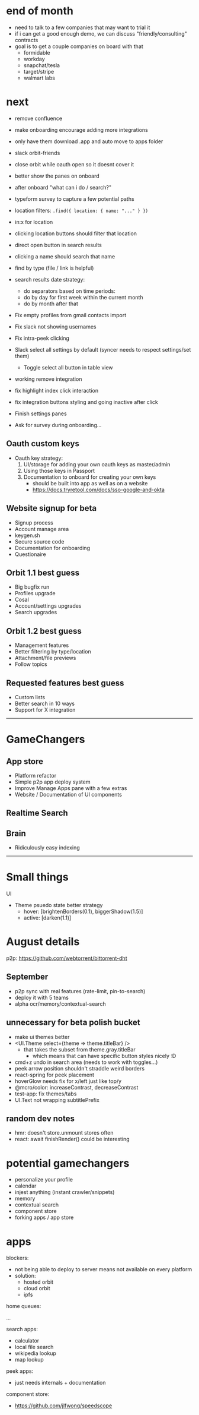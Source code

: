 # end of month

- need to talk to a few companies that may want to trial it
- if i can get a good enough demo, we can discuss "friendly/consulting" contracts
- goal is to get a couple companies on board with that
  - formidable
  - workday
  - snapchat/tesla
  - target/stripe
  - walmart labs

# next

- remove confluence
- make onboarding encourage adding more integrations
- only have them download .app and auto move to apps folder
- slack orbit-friends
- close orbit while oauth open so it doesnt cover it
- better show the panes on onboard
- after onboard "what can i do / search?"
- typeform survey to capture a few potential paths
- location filters: `.find({ location: { name: "..." } })`
- in:x for location
- clicking location buttons should filter that location
- direct open button in search results
- clicking a name should search that name
- find by type (file / link is helpful)
- search results date strategy:
  - do separators based on time periods:
  - do by day for first week within the current month
  - do by month after that
- Fix empty profiles from gmail contacts import
- Fix slack not showing usernames
- Fix intra-peek clicking
- Slack select all settings by default (syncer needs to respect settings/set them)
  - Toggle select all button in table view
- working remove integration
- fix highlight index click interaction
- fix integration buttons styling and going inactive after click
- Finish settings panes

- Ask for survey during onboarding...

## Oauth custom keys

- Oauth key strategy:
  1.  UI/storage for adding your own oauth keys as master/admin
  2.  Using those keys in Passport
  3.  Documentation to onboard for creating your own keys
      - should be built into app as well as on a website
      - https://docs.tryretool.com/docs/sso-google-and-okta

## Website signup for beta

- Signup process
- Account manage area
- keygen.sh
- Secure source code
- Documentation for onboarding
- Questionaire

## Orbit 1.1 best guess

- Big bugfix run
- Profiles upgrade
- Cosal
- Account/settings upgrades
- Search upgrades

## Orbit 1.2 best guess

- Management features
- Better filtering by type/location
- Attachment/file previews
- Follow topics

## Requested features best guess

- Custom lists
- Better search in 10 ways
- Support for X integration

---

# GameChangers

## App store

- Platform refactor
- Simple p2p app deploy system
- Improve Manage Apps pane with a few extras
- Website / Documentation of UI components

## Realtime Search

## Brain

- Ridiculously easy indexing

---

# Small things

UI

- Theme psuedo state better strategy
  - hover: [brightenBorders(0.1), biggerShadow(1.5)]
  - active: [darken(1.1)]

# August details

p2p: https://github.com/webtorrent/bittorrent-dht

## September

- p2p sync with real features (rate-limit, pin-to-search)
- deploy it with 5 teams
- alpha ocr/memory/contextual-search

## unnecessary for beta polish bucket

- make ui themes better
- <UI.Theme select={theme => theme.titleBar} />
  - that takes the subset from theme.gray.titleBar
    - which means that can have specific button styles nicely :D
- cmd+z undo in search area (needs to work with toggles...)
- peek arrow position shouldn't straddle weird borders
- react-spring for peek placement
- hoverGlow needs fix for x/left just like top/y
- @mcro/color: increaseContrast, decreaseContrast
- test-app: fix themes/tabs
- UI.Text not wrapping subtitlePrefix

## random dev notes

- hmr: doesn't store.unmount stores often
- react: await finishRender() could be interesting

# potential gamechangers

- personalize your profile
- calendar
- injest anything (instant crawler/snippets)
- memory
- contextual search
- component store
- forking apps / app store

# apps

blockers:

- not being able to deploy to server means not available on every platform
- solution:
  - hosted orbit
  - cloud orbit
  - ipfs

home queues:

...

search apps:

- calculator
- local file search
- wikipedia lookup
- map lookup

peek apps:

- just needs internals + documentation

component store:

- https://github.com/jlfwong/speedscope

